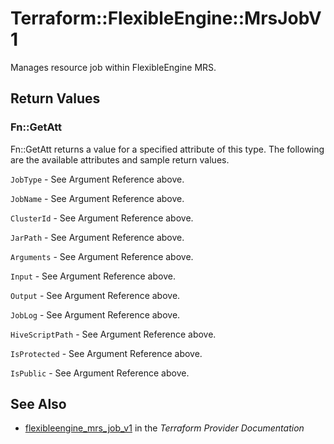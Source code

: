 # Terraform::FlexibleEngine::MrsJobV1

Manages resource job within FlexibleEngine MRS.

## Return Values

### Fn::GetAtt

Fn::GetAtt returns a value for a specified attribute of this type. The following are the available attributes and sample return values.

`JobType` - See Argument Reference above.

`JobName` - See Argument Reference above.

`ClusterId` - See Argument Reference above.

`JarPath` - See Argument Reference above.

`Arguments` - See Argument Reference above.

`Input` - See Argument Reference above.

`Output` - See Argument Reference above.

`JobLog` - See Argument Reference above.

`HiveScriptPath` - See Argument Reference above.

`IsProtected` - See Argument Reference above.

`IsPublic` - See Argument Reference above.

## See Also

* [flexibleengine_mrs_job_v1](https://www.terraform.io/docs/providers/flexibleengine/r/mrs_job_v1.html) in the _Terraform Provider Documentation_